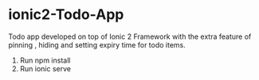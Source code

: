 # ionic2-Todo-App
Todo app developed on top of Ionic 2 Framework with the extra feature of pinning , hiding and setting expiry time for todo items.

1. Run npm install
2. Run ionic serve
